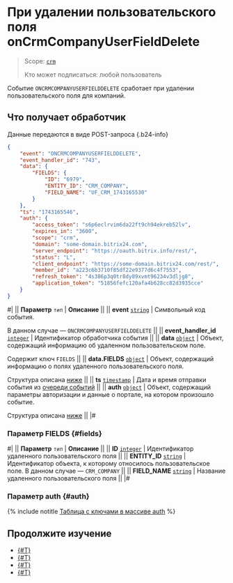 # При удалении пользовательского поля onCrmCompanyUserFieldDelete

> Scope: [`crm`](../../../../scopes/permissions.md)
>
> Кто может подписаться: любой пользователь

Событие `ONCRMCOMPANYUSERFIELDDELETE` сработает при удалении пользовательского поля для компаний.

## Что получает обработчик

Данные передаются в виде POST-запроса {.b24-info}

```json
{
    "event": "ONCRMCOMPANYUSERFIELDDELETE",
    "event_handler_id": "743",
    "data": {
        "FIELDS": {
            "ID": "6979",
            "ENTITY_ID": "CRM_COMPANY",
            "FIELD_NAME": "UF_CRM_1743165530"
        }
    },
    "ts": "1743165546",
    "auth": {
        "access_token": "s6p6eclrvim6da22ft9ch94ekreb52lv",
        "expires_in": "3600",
        "scope": "crm",
        "domain": "some-domain.bitrix24.com",
        "server_endpoint": "https://oauth.bitrix.info/rest/",
        "status": "L",
        "client_endpoint": "https://some-domain.bitrix24.com/rest/",
        "member_id": "a223c6b3710f85df22e9377d6c4f7553",
        "refresh_token": "4s386p3q0tr8dy89xvmt96234v3dljg8",
        "application_token": "51856fefc120afa4b628cc82d3935cce"
    }
}
```

#|
|| **Параметр**
`тип` | **Описание** ||
|| **event**
[`string`](../../../../data-types.md) | Символьный код события.

В данном случае — `ONCRMCOMPANYUSERFIELDDELETE` ||
|| **event_handler_id**
[`integer`](../../../../data-types.md) | Идентификатор обработчика события ||
|| **data**
[`object`](../../../../data-types.md) | Объект, содержащий информацию об удаленном пользовательском поле.

Содержит ключ `FIELDS` ||
|| **data.FIELDS**
[`object`](../../../../data-types.md) | Объект, содержащий информацию о полях удаленного пользовательского поля.

Структура описана [ниже](#fields) ||
|| **ts**
[`timestamp`](../../../../data-types.md) | Дата и время отправки события из [очереди событий](../../../../events/index.md) ||
|| **auth**
[`object`](../../../../data-types.md) | Объект, содержащий параметры авторизации и данные о портале, на котором произошло событие.

Структура описана [ниже](#auth) ||
|#

### Параметр FIELDS {#fields}

#|
|| **Параметр**
`тип` | **Описание** ||
|| **ID**
[`integer`](../../../../data-types.md) | Идентификатор удаленного пользовательского поля ||
|| **ENTITY_ID**
[`string`](../../../../data-types.md) | Идентификатор объекта, к которому относилось пользовательское поле. В данном случае — `CRM_COMPANY` ||
|| **FIELD_NAME**
[`string`](../../../../data-types.md) | Название удаленного пользовательского поля ||
|#

### Параметр auth {#auth}

{% include notitle [Таблица с ключами в массиве auth](../../../../../_includes/auth-params-in-events.md) %}

## Продолжите изучение

- [{#T}](../../../../events/index.md)
- [{#T}](../../../../events/event-bind.md)
- [{#T}](./on-crm-company-user-field-add.md)
- [{#T}](./on-crm-company-user-field-update.md)
